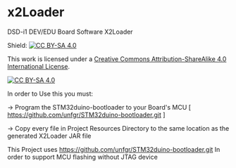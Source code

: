 # x2Loader
DSD-i1 DEV/EDU Board Software X2Loader

Shield: [![CC BY-SA 4.0][cc-by-sa-shield]][cc-by-sa]

This work is licensed under a [Creative Commons Attribution-ShareAlike 4.0
International License][cc-by-sa].

[![CC BY-SA 4.0][cc-by-sa-image]][cc-by-sa]

[cc-by-sa]: http://creativecommons.org/licenses/by-sa/4.0/
[cc-by-sa-image]: https://licensebuttons.net/l/by-sa/4.0/88x31.png
[cc-by-sa-shield]: https://img.shields.io/badge/License-CC%20BY--SA%204.0-lightgrey.svg

In order to Use this you must: 

-> Program the STM32duino-bootloader to your Board's MCU [ https://github.com/unfgr/STM32duino-bootloader.git ]

-> Copy every file in Project Resources Directory to the same location as the generated X2Loader JAR file

This Project uses  https://github.com/unfgr/STM32duino-bootloader.git In order to support MCU flashing without JTAG device


